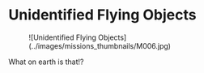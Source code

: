 # Unidentified Flying Objects

<figure markdown>
![Unidentified Flying Objects](../images/missions_thumbnails/M006.jpg)
</figure>

What on earth is that!?
